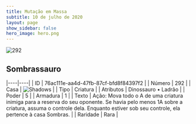 ```yaml
---
title: Mutação em Massa
subtitle: 10 de julho de 2020
layout: page
show_sidebar: false
hero_image: hero.png
---
```


![292](https://cdn.keyforgegame.com/media/card_front/pt/479_292_X2GRP2HXM56J_pt.png)

## Sombrassauro

|----|----|
| ID | 76ac111e-aa4d-47fb-87cf-bfd8f84397f2 |
| Número | 292 |
| Casa | ![Shadows](https://archonarcana.com/images/thumb/e/ee/Shadows.png/22px-Shadows.png "Sombras") |
| Tipo | Criatura |
| Atributos | Dinossauro • Ladrão |
| Poder | 5 |
| Armadura | 1 |
| Texto | Ação: Mova todo o A de uma criatura inimiga para a reserva do seu oponente. Se havia pelo menos 1A sobre a criatura, assuma o controle dela. Enquanto estiver sob seu controle, ela pertence à casa Sombras. |
| Raridade | Rara |

